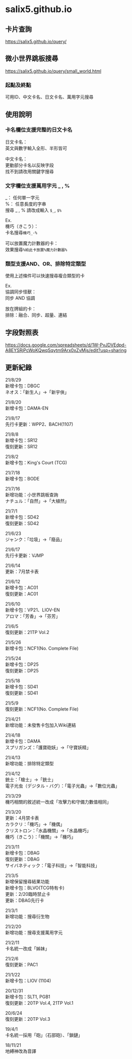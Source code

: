 # salix5.github.io

## 卡片查詢
<https://salix5.github.io/query/>

## 微小世界跳板搜尋
<https://salix5.github.io/query/small_world.html>

### 起點及終點
可用ID、中文卡名、日文卡名、萬用字元搜尋

## 使用說明

### 卡名欄位支援完整的日文卡名  
日文卡名：  
英文與數字輸入全形、半形皆可  

中文卡名：  
更動部分卡名以反映字段  
找不到請改用關鍵字搜尋


### 文字欄位支援萬用字元 \_ , %  
\_： 任何單一字元  
%： 任意長度的字串  
搜尋 \_ , % 請改成輸入 `$_`, `$%`

Ex.  
機巧（きこう）：  
卡名搜尋`機巧_-%`

可以放置魔力計數器的卡：  
效果搜尋`%給此卡放置%魔力計數器%`

### 類型支援AND、OR、排除特定類型
使用上述條件可以快速搜尋複合類型的卡

Ex.  
協調同步怪獸：  
同步 AND 協調  

放在牌組的卡：  
排除：融合、同步、超量、連結  

## 字段對照表
<https://docs.google.com/spreadsheets/d/1W-PvJDVEdpd-A8EYSRjPcWoKQwqSqytm9Arx0xZvMjs/edit?usp=sharing>

## 更新紀錄
21/8/29  
新增卡包：DBGC  
ネオス：「新生人」→「新宇俠」  

21/8/20  
新增卡包：DAMA-EN  

21/8/17  
先行卡更新：WPP2、BACH(1107)  

21/8/8  
新增卡包：SR12  
復刻更新：SR12  

21/8/2  
新增卡包：King's Court (TCG)  

21/7/18  
新增卡包：BODE  

21/7/16  
新增功能：小世界跳板查詢  
ナチュル：「自然」→「大植然」  

21/7/1  
新增卡包：SD42  
復刻更新：SD42  

21/6/23  
ジャンク：「垃圾」→「廢品」  

21/6/17  
先行卡更新：VJMP  

21/6/14  
更新：7月禁卡表  

21/6/12  
新增卡包：AC01  
復刻更新：AC01  

21/6/10  
新增卡包：VP21、LIOV-EN  
アロマ：「芳香」→「芬芳」  

21/6/5  
復刻更新：21TP Vol.2  

21/5/26  
新增卡包：NCF1(No. Complete File)

21/5/24  
新增卡包：DP25  
復刻更新：DP25  

21/5/18  
新增卡包：SD41  
復刻更新：SD41  

21/5/9  
復刻更新：NCF1(No. Complete File)

21/4/21  
新增功能：未發售卡包加入Wiki連結

21/4/18  
新增卡包：DAMA  
スプリガンズ：「護寶砲妖」→「守寶妖精」  

21/4/13  
新增功能：排除特定類型

21/4/12  
銃士：「槍士」→「銃士」  
電子光虫（デジタル・バグ）：「電子光蟲」→「數位光蟲」

21/3/29  
機巧相關的敘述統一改成「攻擊力和守備力數值相同」

21/3/20  
更新：4月禁卡表  
カラクリ：「機巧」→「機偶」  
クリストロン：「水晶機關」→「水晶機巧」  
機巧（きこう）：「機關」→「機巧」  

21/3/11  
新增卡包：DBAG  
復刻更新：DBAG  
サイバネティック：「電子科技」→「智能科技」  

21/3/5  
新增保留搜尋結果功能  
新增卡包：BLVO(TCG特有卡)  
更新：2/20臨時禁止卡  
更新：DBAG先行卡

21/3/1  
新增功能：搜尋衍生物

21/2/20  
新增功能：搜尋支援萬用字元

21/2/11  
卡名統一改成「姊妹」

21/2/6   
復刻更新：PAC1

21/1/22  
新增卡包：LIOV (1104)

20/12/31  
新增卡包：SLT1, PGB1  
復刻更新：20TP Vol.4, 21TP Vol.1

20/6/24  
復刻更新：20TP Vol.3

19/4/1  
卡名統一採用「砲」（石部砲）、「鎖鏈」

18/11/21  
地縛神改為音譯
